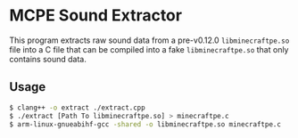 # MCPE Sound Extractor
This program extracts raw sound data from a pre-v0.12.0 `libminecraftpe.so` file into a C file that can be compiled into a fake `libminecraftpe.so` that only contains sound data.

## Usage
```sh
$ clang++ -o extract ./extract.cpp 
$ ./extract [Path To libminecraftpe.so] > minecraftpe.c
$ arm-linux-gnueabihf-gcc -shared -o libminecraftpe.so minecraftpe.c 
```

